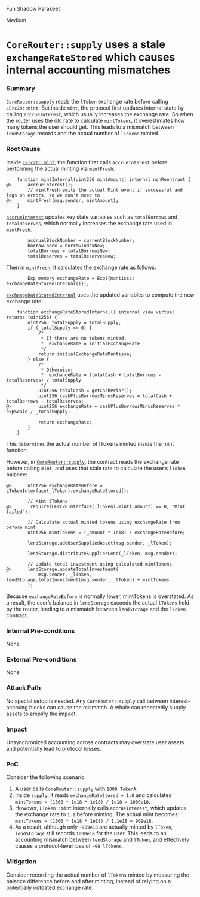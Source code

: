 Fun Shadow Parakeet

Medium

# `CoreRouter::supply` uses a stale `exchangeRateStored` which causes internal accounting mismatches

### Summary

`CoreRouter::supply` reads the `lToken` exchange rate before calling `LErc20::mint`. But inside `mint`, the protocol first updates internal state by calling `accrueInterest`, which usually increases the exchange rate. So when the router uses the old rate to calculate `mintTokens`, it overestimates how many tokens the user should get. This leads to a mismatch between `lendStorage` records and the actual number of `lTokens` minted.

### Root Cause

Inside [`LErc20::mint`](https://github.com/sherlock-audit/2025-05-lend-audit-contest/blob/713372a1ccd8090ead836ca6b1acf92e97de4679/Lend-V2/src/LErc20.sol#L53-L56), the function first calls `accrueInterest` before performing the actual minting via `mintFresh`:

```solidity
    function mintInternal(uint256 mintAmount) internal nonReentrant {
@>      accrueInterest();
        // mintFresh emits the actual Mint event if successful and logs on errors, so we don't need to
@>      mintFresh(msg.sender, mintAmount);
    }
```

[`accrueInterest`](https://github.com/sherlock-audit/2025-05-lend-audit-contest/blob/713372a1ccd8090ead836ca6b1acf92e97de4679/Lend-V2/src/LToken.sol#L368-L371) updates key state variables such as `totalBorrows` and `totalReserves`, which normally increases the exchange rate used in `mintFresh`:

```solidity
        accrualBlockNumber = currentBlockNumber;
        borrowIndex = borrowIndexNew;
        totalBorrows = totalBorrowsNew;
        totalReserves = totalReservesNew;
```

Then in [`mintFresh`](https://github.com/sherlock-audit/2025-05-lend-audit-contest/blob/713372a1ccd8090ead836ca6b1acf92e97de4679/Lend-V2/src/LToken.sol#L408), it calculates the exchange rate as follows:

```solidity
        Exp memory exchangeRate = Exp({mantissa: exchangeRateStoredInternal()});
```

[`exchangeRateStoredInternal`](https://github.com/sherlock-audit/2025-05-lend-audit-contest/blob/713372a1ccd8090ead836ca6b1acf92e97de4679/Lend-V2/src/LToken.sol#L305) uses the updated variables to compute the new exchange rate:

```solidity
    function exchangeRateStoredInternal() internal view virtual returns (uint256) {
        uint256 _totalSupply = totalSupply;
        if (_totalSupply == 0) {
            /*
             * If there are no tokens minted:
             *  exchangeRate = initialExchangeRate
             */
            return initialExchangeRateMantissa;
        } else {
            /*
             * Otherwise:
             *  exchangeRate = (totalCash + totalBorrows - totalReserves) / totalSupply
             */
            uint256 totalCash = getCashPrior();
            uint256 cashPlusBorrowsMinusReserves = totalCash + totalBorrows - totalReserves;
@>          uint256 exchangeRate = cashPlusBorrowsMinusReserves * expScale / _totalSupply;

            return exchangeRate;
        }
    }
```
This `determines` the actual number of lTokens minted inside the mint function.

However, in [`CoreRouter::supply`](https://github.com/sherlock-audit/2025-05-lend-audit-contest/blob/713372a1ccd8090ead836ca6b1acf92e97de4679/Lend-V2/src/LayerZero/CoreRouter.sol#L74-L89), the contract reads the exchange rate before calling `mint`, and uses that stale rate to calculate the user’s `lToken` balance:

```solidity
@>      uint256 exchangeRateBefore = LTokenInterface(_lToken).exchangeRateStored();

        // Mint lTokens
@>       require(LErc20Interface(_lToken).mint(_amount) == 0, "Mint failed");

        // Calculate actual minted tokens using exchangeRate from before mint
        uint256 mintTokens = (_amount * 1e18) / exchangeRateBefore;

        lendStorage.addUserSuppliedAsset(msg.sender, _lToken);

        lendStorage.distributeSupplierLend(_lToken, msg.sender);

        // Update total investment using calculated mintTokens
@>      lendStorage.updateTotalInvestment(
            msg.sender, _lToken, lendStorage.totalInvestment(msg.sender, _lToken) + mintTokens
        );
```
Because `exchangeRateBefore` is normally lower, mintTokens is overstated. As a result, the user’s balance in `lendStorage` exceeds the actual `lTokens` held by the router, leading to a mismatch between `lendStorage` and the `lToken` contract.

### Internal Pre-conditions

None

### External Pre-conditions

None

### Attack Path

No special setup is needed. Any `CoreRouter::supply` call between interest-accruing blocks can cause the mismatch. A whale can repeatedly supply assets to amplify the impact.

### Impact

Unsynchronized accounting across contracts may overstate user assets and potentially lead to protocol losses.

### PoC

Consider the following scenario:
1. A user calls `CoreRouter::supply` with `1000 TokenA`.
2. Inside `supply`, it reads `exchangeRateStored = 1.0` and calculates `mintTokens = (1000 * 1e18 * 1e18) / 1e18 = 1000e18`.
3. However, `LToken::mint` internally calls `accrueInterest`, which updates the exchange rate to `1.1` before minting, The actual mint becomes: `mintTokens = (1000 * 1e18 * 1e18) / 1.1e18 = 909e18`.
4. As a result, although only `~909e18` are actually minted by `lToken`, `lendStorage` still records `1000e18` for the user.
This leads to an accounting mismatch between `lendStorage` and `lToken`, and effectively causes a protocol-level loss of `~90 lTokens`.

### Mitigation

Consider recording the actual number of `lTokens` minted by measuring the balance difference before and after minting, instead of relying on a potentially outdated exchange rate.